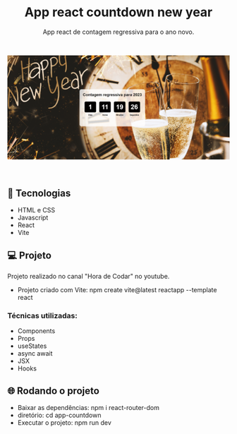 <h1 align="center"> App react countdown new year </h1>

<p align="center">
App react de contagem regressiva para o ano novo.
</p>

<br>

![preview](./.github/preview.png)

<br>

## 🚀 Tecnologias

- HTML e CSS
- Javascript
- React
- Vite

## 💻 Projeto

Projeto realizado no canal "Hora de Codar" no youtube.

- Projeto criado com Vite:
npm create vite@latest reactapp --template react

### Técnicas utilizadas:
- Components
- Props
- useStates
- async await
- JSX
- Hooks

## 🌐 Rodando o projeto
- Baixar as dependências: npm i react-router-dom
- diretório: cd app-countdown
- Executar o projeto: npm run dev
